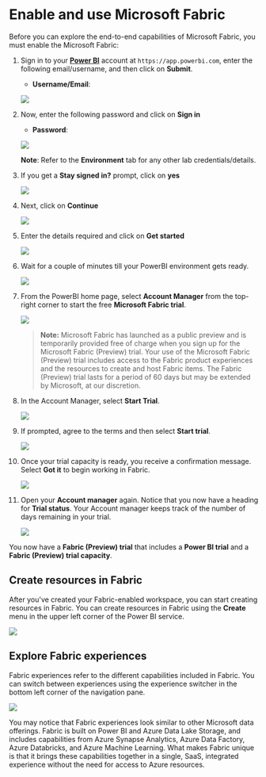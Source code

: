 # Enable and use Microsoft Fabric

Before you can explore the end-to-end capabilities of Microsoft Fabric, you must enable the Microsoft Fabric:

1. Sign in to your **[Power BI](https://app.powerbi.com/)** account at `https://app.powerbi.com`, enter the following email/username, and then click on **Submit**.  

   * **Username/Email**:  <inject key="AzureAdUserEmail"></inject>

   ![](images/pbi-home-page.png)

2. Now, enter the following password and click on **Sign in**

   * **Password**:  <inject key="AzureAdUserPassword"></inject>
   
   ![](images/pbi-password.png)

   **Note**: Refer to the **Environment** tab for any other lab credentials/details.

3. If you get a **Stay signed in?** prompt, click on **yes**

   ![](images/pbi-prompt.png)

4. Next, click on **Continue**

   ![](images/pbi-continue.png)

5. Enter the details required and click on **Get started**

   ![](images/getstarted-pbi.png)

6. Wait for a couple of minutes till your PowerBI environment gets ready.

    ![](images/prepare-pbi.png)

7. From the PowerBI home page, select **Account Manager** from the top-right corner to start the free **Microsoft Fabric trial**.
    
    ![](images/pbi-accountmanager.png)
  
    >**Note:** Microsoft Fabric has launched as a public preview and is temporarily provided free of charge when you sign up for the Microsoft Fabric (Preview) trial. Your use of the Microsoft Fabric (Preview) trial includes access to the Fabric product experiences and the resources to create and host Fabric items. The Fabric (Preview) trial lasts for a period of 60 days but may be extended by Microsoft, at our discretion.
   
8. In the Account Manager, select **Start Trial**.

   ![](images/fabric-start-trial.png)
   
9. If prompted, agree to the terms and then select **Start trial**. 

   ![](images/start-trial-click.png)
   
10. Once your trial capacity is ready, you receive a confirmation message. Select **Got it** to begin working in Fabric.

    ![](images/gotit.png)
   
11. Open your **Account manager** again. Notice that you now have a heading for **Trial status**. Your Account manager keeps track of the number of days remaining in your trial.

    ![](images/trial-status.png)

   You now have a **Fabric (Preview) trial** that includes a **Power BI trial** and a **Fabric (Preview) trial capacity**.

## Create resources in Fabric
After you've created your Fabric-enabled workspace, you can start creating resources in Fabric. You can create resources in Fabric using the **Create** menu in the upper left corner of the Power BI service.

![](images/fabric-create.png)

## Explore Fabric experiences

Fabric experiences refer to the different capabilities included in Fabric. You can switch between experiences using the experience switcher in the bottom left corner of the navigation pane.

![](images/check-fabric-access.png)

You may notice that Fabric experiences look similar to other Microsoft data offerings. Fabric is built on Power BI and Azure Data Lake Storage, and includes capabilities from Azure Synapse Analytics, Azure Data Factory, Azure Databricks, and Azure Machine Learning. What makes Fabric unique is that it brings these capabilities together in a single, SaaS, integrated experience without the need for access to Azure resources.
